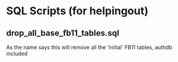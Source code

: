 # SQL Scripts (for helpingout)

## drop_all_base_fb11_tables.sql

As the name says this will remove all the 'initial' FB11 tables, authdb included
